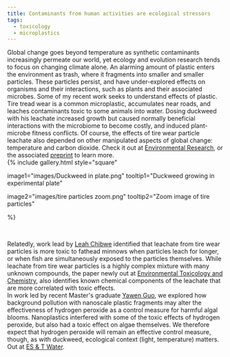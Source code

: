 ```yaml
---
title: Contaminants from human activities are ecological stressors
tags:
  - toxicology
  - microplastics
---
```

<!-- 
author: Anne Chovie
member: anne-chovie
 -->

<!-- # Heading 1 -->

Global change goes beyond temperature as synthetic contaminants increasingly permeate our world, yet ecology and evolution research tends to focus on changing climate alone. 
An alarming amount of plastic enters the environment as trash, where it fragments into smaller and smaller particles. 
These particles persist, and have under-explored effects on organisms and their interactions, such as plants and their associated microbes.
Some of my recent work seeks to understand effects of plastic.
<br>
Tire tread wear is a common microplastic, accumulates near roads, and leaches contaminants toxic to some animals into water. 
Dosing duckweed with his leachate increased growth but caused normally beneficial interactions with the microbiome to become costly, and induced plant-microbe fitness conflicts. 
Of course, the effects of tire wear particle leachate also depended on other manipulated aspects of global change: temperature and carbon dioxide. 
Check it out at [Environmental Research](http://doi.org/10.1016/j.envres.2021.111727), or the associated [preprint](https://doi.org/10.1101/2020.05.19.105098) to learn more. 
<br>
{%
  include gallery.html
  style="square"

  image1="images/Duckweed in plate.png"
  tooltip1="Duckweed growing in experimental plate"

  image2="images/tire particles zoom.png"
  tooltip2="Zoom image of tire particles"

%}

<br>

Relatedly, work lead by [Leah Chibwe](https://www.linkedin.com/in/leah-chibwe-3650b937) identified that leachate from tire wear particles is more toxic to fathead minnows when particles leach for longer, or when fish are simultaneously exposed to the particles themselves.
While leachate from tire wear particles is a highly complex mixture with many unknown compounds, the paper newly out at [Environmental Toxicology and Chemistry](https://doi.org/10.1002/etc.5140), also identifies known chemical components of the leachate that are more correlated with toxic effects. 
<br>
In work led by recent Master's graduate [Yawen Guo](https://ca.linkedin.com/in/yawen-guo-6a1b9a149), we explored how background pollution with nanoscale plastic fragments may alter the effectiveness of hydrogen peroxide as a control measure for harmful algal blooms. 
Nanoplastics interfered with some of the toxic effects of hydrogen peroxide, but also had a toxic effect on algae themselves. 
We therefore expect that hydrogen peroxide will remain an effective control measure, though, as with duckweed, ecological context (light, temperature) matters. Out at [ES & T Water](https://doi.org/10.1021/acsestwater.1c00090).